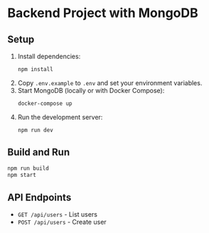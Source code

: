 # Backend Project with MongoDB

## Setup

1. Install dependencies:
   ```bash
   npm install
   ```
2. Copy `.env.example` to `.env` and set your environment variables.
3. Start MongoDB (locally or with Docker Compose):
   ```bash
   docker-compose up
   ```
4. Run the development server:
   ```bash
   npm run dev
   ```

## Build and Run

```bash
npm run build
npm start
```

## API Endpoints
- `GET /api/users` - List users
- `POST /api/users` - Create user 